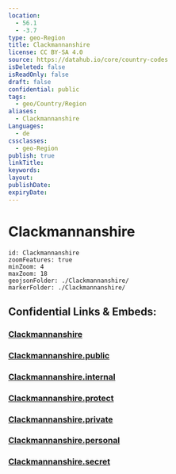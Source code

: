 ```yaml
---
location:
  - 56.1
  - -3.7
type: geo-Region
title: Clackmannanshire
license: CC BY-SA 4.0
source: https://datahub.io/core/country-codes
isDeleted: false
isReadOnly: false
draft: false
confidential: public
tags:
  - geo/Country/Region
aliases:
  - Clackmannanshire
Languages:
  - de
cssclasses:
  - geo-Region
publish: true
linkTitle:
keywords:
layout:
publishDate:
expiryDate:
---
```


# Clackmannanshire

```leaflet
id: Clackmannanshire
zoomFeatures: true 
minZoom: 4 
maxZoom: 18
geojsonFolder: ./Clackmannanshire/
markerFolder: ./Clackmannanshire/
```


## Confidential Links & Embeds: 

### [Clackmannanshire](/_Standards/Earth/Continent/Europe/Europe~North/UK/Scotland/counties~Scotland/Clackmannanshire.md) 

### [Clackmannanshire.public](/_public/Earth/Continent/Europe/Europe~North/UK/Scotland/counties~Scotland/Clackmannanshire.public.md) 

### [Clackmannanshire.internal](/_internal/Earth/Continent/Europe/Europe~North/UK/Scotland/counties~Scotland/Clackmannanshire.internal.md) 

### [Clackmannanshire.protect](/_protect/Earth/Continent/Europe/Europe~North/UK/Scotland/counties~Scotland/Clackmannanshire.protect.md) 

### [Clackmannanshire.private](/_private/Earth/Continent/Europe/Europe~North/UK/Scotland/counties~Scotland/Clackmannanshire.private.md) 

### [Clackmannanshire.personal](/_personal/Earth/Continent/Europe/Europe~North/UK/Scotland/counties~Scotland/Clackmannanshire.personal.md) 

### [Clackmannanshire.secret](/_secret/Earth/Continent/Europe/Europe~North/UK/Scotland/counties~Scotland/Clackmannanshire.secret.md)

